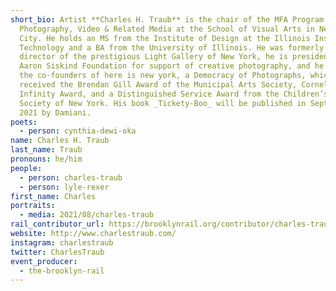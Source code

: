 ```yaml
---
short_bio: Artist **Charles H. Traub** is the chair of the MFA Program in
  Photography, Video & Related Media at the School of Visual Arts in New York
  City. He holds an MS from the Institute of Design at the Illinois Institute of
  Technology and a BA from the University of Illinois. He was formerly the
  director of the prestigious Light Gallery of New York, he is president of the
  Aaron Siskind Foundation for support of creative photography, and he is one of
  the co-founders of here is new york, a Democracy of Photographs, which
  received the Brendan Gill Award of the Municipal Arts Society, Cornell Capa
  Infinity Award, and a Distinguished Service Award from the Children’s Aide
  Society of New York. His book _Tickety-Boo_ will be published in September
  2021 by Damiani.
poets:
  - person: cynthia-dewi-oka
name: Charles H. Traub
last_name: Traub
pronouns: he/him
people:
  - person: charles-traub
  - person: lyle-rexer
first_name: Charles
portraits:
  - media: 2021/08/charles-traub
rail_contributor_url: https://brooklynrail.org/contributor/charles-traub
website: http://www.charlestraub.com/
instagram: charlestraub
twitter: CharlesTraub
event_producer:
  - the-brooklyn-rail
---
```

